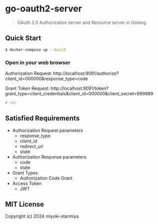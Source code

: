 # go-oauth2-server
> OAuth 2.0 Authorization server and Resource server in Golang.

## Quick Start

```sh
$ docker-compose up --build
```

### Open in your web browser
Authorization Request: http://localhost:9091/authorize?client_id=000000&response_type=code

Grant Token Request: http://localhost:9091/token?grant_type=client_credentials&client_id=000000&client_secret=999999

```sh
# res
```

## Satisfied Requirements
- Authorization Request parameters
  - response_type
  - client_id
  - redirect_uri
  - state
- Authorization Response parameters
  - code
  - state
- Grant Types
  - Authorization Code Grant
- Access Token
  - JWT


## MIT License
Copyright (c) 2024 miyuki-starmiya
